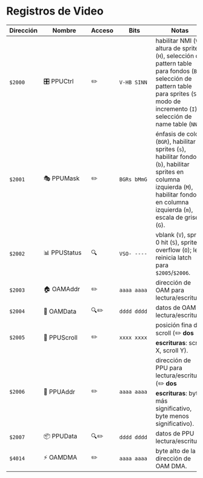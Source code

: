 # Registros de Video

| Dirección | <div style="min-width:110px">Nombre</div> | <div style="min-width:50px">Acceso</div> | <div style="min-width:80px">Bits</div> | Notas                                                                                                                                                                                                |
| --------- | ----------------------------------------- | ---------------------------------------- | -------------------------------------- | ---------------------------------------------------------------------------------------------------------------------------------------------------------------------------------------------------- |
| `$2000`   | 🎛️ PPUCtrl                                | ✏️                                       | `V-HB SINN`                            | habilitar NMI (`V`), altura de sprites (`H`), selección de pattern table para fondos (`B`), selección de pattern table para sprites (`S`), modo de incremento (`I`), selección de name table (`NN`). |
| `$2001`   | 🎭 PPUMask                                | ✏️                                       | `BGRs bMmG`                            | énfasis de color (`BGR`), habilitar sprites (`s`), habilitar fondo (`b`), habilitar sprites en columna izquierda (`M`), habilitar fondo en columna izquierda (`m`), escala de grises (`G`).          |
| `$2002`   | 📊 PPUStatus                              | 🔍                                       | `VSO- ----`                            | vblank (`V`), sprite 0 hit (`S`), sprite overflow (`O`); leer reinicia latch para `$2005`/`$2006`.                                                                                                   |
| `$2003`   | 🏠 OAMAddr                                | ✏️                                       | `aaaa aaaa`                            | dirección de OAM para lectura/escritura.                                                                                                                                                             |
| `$2004`   | 📝 OAMData                                | 🔍✏️                                     | `dddd dddd`                            | datos de OAM lectura/escritura.                                                                                                                                                                      |
| `$2005`   | 📜 PPUScroll                              | ✏️                                       | `xxxx xxxx`                            | posición fina de scroll (✏️ **dos escrituras**: scroll X, scroll Y).                                                                                                                                 |
| `$2006`   | 📍 PPUAddr                                | ✏️                                       | `aaaa aaaa`                            | dirección de PPU para lectura/escritura (✏️ **dos escrituras**: byte más significativo, byte menos significativo).                                                                                   |
| `$2007`   | 📦 PPUData                                | 🔍✏️                                     | `dddd dddd`                            | datos de PPU lectura/escritura.                                                                                                                                                                      |
| `$4014`   | ⚡ OAMDMA                                 | ✏️                                       | `aaaa aaaa`                            | byte alto de la dirección de OAM DMA.                                                                                                                                                                |
